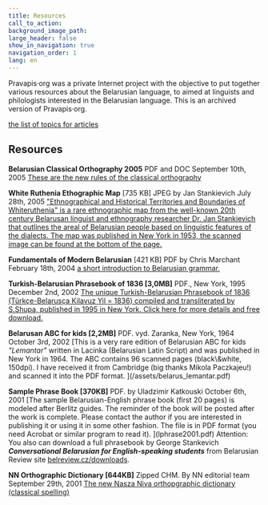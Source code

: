 ```yaml
---
title: Resources
call_to_action: 
background_image_path:
large_header: false
show_in_navigation: true
navigation_order: 1
lang: en
---
```


Pravapis·org was a private Internet project with the objective to put together various resources about the Belarusian language, to aimed at linguists and philologists interested in the Belarusian language. This is an archived version of Pravapis·org.

[the list of topics for articles](/articles/sought_articles.html)

Resources
---------

**Belarusian Classical Orthography 2005** PDF and DOC September 10th, 2005 [These are the new rules of the classical orthography](/articles/pravapis2005)

**White Ruthenia Ethographic Map** \[735 KB\] JPEG by Jan Stankievich July 28th, 2005 ["Ethnographical and Historical Territories and Boundaries of Whiteruthenia" is a rare ethnographic map from the well-known 20th century Belarusan linguist and ethnography researcher Dr. Jan Stankievich that outlines the areal of Belarusian people based on linguistic features of the dialects. The map was published in New York in 1953, the scanned image can be found at the bottom of the page.](/articles/art_belarus_ethnographic_map1953)

**Fundamentals of Modern Belarusian** \[421 KB\] PDF by Chris Marchant February 18th, 2004 [a short introduction to Belarusian grammar.](/assets/fundamental_belarusian.pdf)

**Turkish-Belarusian Phrasebook of 1836 \[3,0MB\]** PDF., New York, 1995 December 2nd, 2002 [The unique Turkish-Belarusian Phrasebook of 1836 (Türkçe-Belarusça Kilavuz Yil = 1836) compiled and transliterated by S.Shupa, published in 1995 in New York. Click here for more details and free download.](/articles/d_turkish_belarusian)

**Belarusan ABC for kids \[2,2MB\]** PDF. vyd. Zaranka, New York, 1964 October 3rd, 2002 [This is a very rare edition of Belarusian ABC for kids _"Lemantar"_ written in Lacinka (Belarusian Latin Script) and was published in New York in 1964. The ABC contains 96 scanned pages (black\\&white, 150dpi). I have received it from Cambridge (big thanks Mikola Paczkajeu!) and scanned it into the PDF format. \](/assets/belarus_lemantar.pdf)

**Sample Phrase Book \[370KB\]** PDF. by Uladzimir Katkouski October 6th, 2001 [The sample Belarusian-English phrase book (first 20 pages) is modeled after Berlitz guides. The reminder of the book will be posted after the work is complete. Please contact the author if you are interested in publishing it or using it in some other fashion. The file is in PDF format (you need Acrobat or similar program to read it). \](lphrase2001.pdf) Attention: You also can download a full phrasebook by George Stankevich **_Conversational Belarusian for English-speaking students_** from Belarusian Review site [belreview.cz/downloads](http://www.belreview.cz/downloads.html).

**NN Orthographic Dictionary \[644KB\]** Zipped CHM. By NN editorial team September 29th, 2001 [The new Nasza Niva orthopgraphic dictionary (classical spelling)](/assets/slouniknn.zip)


